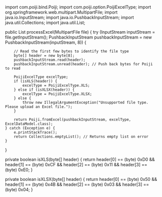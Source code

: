 import com.poiji.bind.Poiji;
import com.poiji.option.PoijiExcelType;
import org.springframework.web.multipart.MultipartFile;
import java.io.InputStream;
import java.io.PushbackInputStream;
import java.util.Collections;
import java.util.List;

public List<ExcelDataModel> processExcel(MultipartFile file) {
    try (InputStream inputStream = file.getInputStream();
         PushbackInputStream pushbackInputStream = new PushbackInputStream(inputStream, 8)) {

        // Read the first few bytes to identify the file type
        byte[] header = new byte[8];
        pushbackInputStream.read(header);
        pushbackInputStream.unread(header); // Push back bytes for Poiji to read

        PoijiExcelType excelType;
        if (isXLS(header)) {
            excelType = PoijiExcelType.XLS;
        } else if (isXLSX(header)) {
            excelType = PoijiExcelType.XLSX;
        } else {
            throw new IllegalArgumentException("Unsupported file type. Please upload an Excel file.");
        }

        return Poiji.fromExcel(pushbackInputStream, excelType, ExcelDataModel.class);
    } catch (Exception e) {
        e.printStackTrace();
        return Collections.emptyList(); // Returns empty list on error
    }
}

private boolean isXLS(byte[] header) {
    return header[0] == (byte) 0xD0 && header[1] == (byte) 0xCF && header[2] == (byte) 0x11 && header[3] == (byte) 0xE0;
}

private boolean isXLSX(byte[] header) {
    return header[0] == (byte) 0x50 && header[1] == (byte) 0x4B && header[2] == (byte) 0x03 && header[3] == (byte) 0x04;
}
